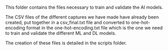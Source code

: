 This folder contains the files necessary to train and validate the AI models.

The CSV files of the different captures we have made have already been created, put together in a csv_final.txt file and converted to one-hot-encoding format in the one-hot-encoding.txt file which is the one we need to train and validate the different ML and DL models.

The creation of these files is detailed in the scripts folder.
